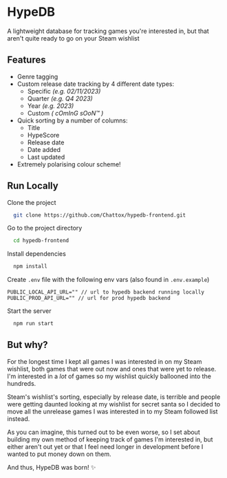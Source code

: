 # HypeDB

A lightweight database for tracking games you're interested in, but that aren't quite ready to go on your Steam wishlist

## Features

- Genre tagging
- Custom release date tracking by 4 different date types:
  - Specific _(e.g. 02/11/2023)_
  - Quarter _(e.g. Q4 2023)_
  - Year _(e.g. 2023)_
  - Custom _( cOmInG sOoN™ )_
- Quick sorting by a number of columns:
  - Title
  - HypeScore
  - Release date
  - Date added
  - Last updated
- Extremely polarising colour scheme!

## Run Locally

Clone the project

```bash
  git clone https://github.com/Chattox/hypedb-frontend.git
```

Go to the project directory

```bash
  cd hypedb-frontend
```

Install dependencies

```bash
  npm install
```

Create `.env` file with the following env vars (also found in `.env.example`)

```
PUBLIC_LOCAL_API_URL="" // url to hypedb backend running locally
PUBLIC_PROD_API_URL="" // url for prod hypedb backend
```

Start the server

```bash
  npm run start
```

## But why?

For the longest time I kept all games I was interested in on my Steam wishlist, both games that were out now and ones that were yet to release. I'm interested in a _lot_ of games so my wishlist quickly ballooned into the hundreds.

Steam's wishlist's sorting, especially by release date, is terrible and people were getting daunted looking at my wishlist for secret santa so I decided to move all the unrelease games I was interested in to my Steam followed list instead.

As you can imagine, this turned out to be even worse, so I set about building my own method of keeping track of games I'm interested in, but either aren't out yet or that I feel need longer in development before I wanted to put money down on them.

And thus, HypeDB was born! ✨
